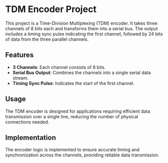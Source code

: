 # TDM Encoder Project

This project is a Time-Division Multiplexing (TDM) encoder. It takes three channels of 8 bits each and transforms them into a serial bus. The output includes a timing sync pulse indicating the first channel, followed by 24 bits of data from the three parallel channels.

## Features

- **3 Channels**: Each channel consists of 8 bits.
- **Serial Bus Output**: Combines the channels into a single serial data stream.
- **Timing Sync Pulse**: Indicates the start of the first channel.

## Usage

The TDM encoder is designed for applications requiring efficient data transmission over a single line, reducing the number of physical connections needed.

## Implementation

The encoder logic is implemented to ensure accurate timing and synchronization across the channels, providing reliable data transmission.
